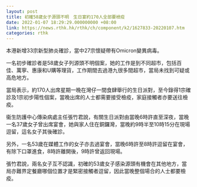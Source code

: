 ```yaml
---
layout: post
title: 初確58歲女子源頭不明　生日宴約170人全部要檢疫
date: 2022-01-07 18:29:29.000000000 +08:00
link: https://news.rthk.hk/rthk/ch/component/k2/1627833-20220107.htm
categories: rthk
---
```


本港新增33宗新型肺炎確診，當中27宗懷疑帶有Omicron變異病毒。 

一名初步確診者是58歲女子列源頭不明個案，她的工作是到不同超市，包括百佳、萬寧、惠康和U購等理貨，工作期間去過港九很多間超市，當局未找到可疑或高危地方。

當局表示，約170人出席星期一晚在灣仔一間食肆舉行的生日派對，至今錄得1宗確診及1宗初步陽性個案，當晚出席的人士都需要接受檢疫，家庭接觸者亦要送往檢疫。

衞生防護中心傳染病處主任張竹君說，有關生日派對由當晚6時許直至深夜，當晚一名37歲女子曾出席宴會，她與家人住在銅鑼灣，當晚約9時半至10時15分在現場逗留，這名女子其後確診。

另外，一名53歲在媒體工作的女子亦去過宴會，當晚6時許至8時許逗留在宴會，有除下口罩進食，8時許離開後，9時許曾返回現場。

張竹君說，兩名女子互不認識，初確的53歲女子感染源頭有機會在其他地方，當局亦難界定餐廳哪個位置才是緊密接觸者逗留，因此當晚整個場合的人士都要檢疫。
